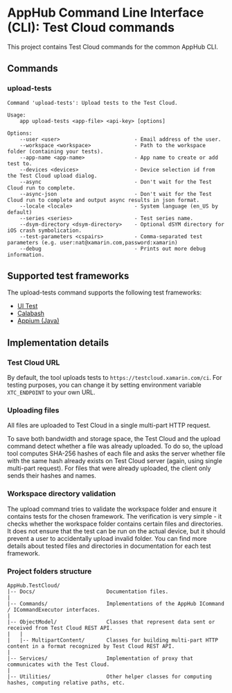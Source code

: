 # AppHub Command Line Interface (CLI): Test Cloud commands

This project contains Test Cloud commands for the common AppHub CLI.

## Commands
### upload-tests 
```
Command 'upload-tests': Upload tests to the Test Cloud.

Usage:
    app upload-tests <app-file> <api-key> [options]

Options:
    --user <user>                        - Email address of the user.
    --workspace <workspace>              - Path to the workspace folder (containing your tests).
    --app-name <app-name>                - App name to create or add test to.
    --devices <devices>                  - Device selection id from the Test Cloud upload dialog.
    --async                              - Don't wait for the Test Cloud run to complete.
    --async-json                         - Don't wait for the Test Cloud run to complete and output async results in json format.
    --locale <locale>                    - System language (en_US by default)
    --series <series>                    - Test series name.
    --dsym-directory <dsym-directory>    - Optional dSYM directory for iOS crash symbolication.
    --test-parameters <cspairs>          - Comma-separated test parameters (e.g. user:nat@xamarin.com,password:xamarin)
    --debug                              - Prints out more debug information.
```

## Supported test frameworks
The upload-tests command supports the following test frameworks:

- [UI Test](Docs/UITest.md)
- [Calabash](Docs/Calabash.md)
- [Appium (Java)](Docs/Appium.md)

## Implementation details
### Test Cloud URL 
By default, the tool uploads tests to  ```https://testcloud.xamarin.com/ci```. For testing
purposes, you can change it by setting environment variable ```XTC_ENDPOINT``` to your own URL.

### Uploading files
All files are uploaded to Test Cloud in a single multi-part HTTP request.

To save both bandwidth and storage space, the Test Cloud and the upload command detect whether a file
was already uploaded. To do so, the upload tool computes SHA-256 hashes of each file and asks
the server whether file with the same hash already exists on Test Cloud server (again, using 
single multi-part request). For files that were already uploaded, the client only sends
their hashes and names. 

### Workspace directory validation
The upload command tries to validate the workspace folder and ensure it contains tests for the chosen framework. The
verification is very simple - it checks whether the workspace folder contains certain files and directories.
It does not ensure that the test can be run on the actual device, but it should prevent a user to accidentally
upload invalid folder.
You can find more details about tested files and directories in documentation for each test framework.

### Project folders structure
```
AppHub.TestCloud/
|-- Docs/                       Documentation files.
|
|-- Commands/                   Implementations of the AppHub ICommand / ICommandExecutor interfaces.
|
|-- ObjectModel/                Classes that represent data sent or received from Test Cloud REST API.
|   | 
|   |-- MultipartContent/       Classes for building multi-part HTTP content in a format recognized by Test Cloud REST API.
|
|-- Services/                   Implementation of proxy that communicates with the Test Cloud. 
|
|-- Utilities/                  Other helper classes for computing hashes, computing relative paths, etc.
```